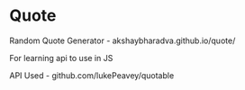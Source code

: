 # Quote

Random Quote Generator -  akshaybharadva.github.io/quote/

For learning api to use in JS

API Used - github.com/lukePeavey/quotable
